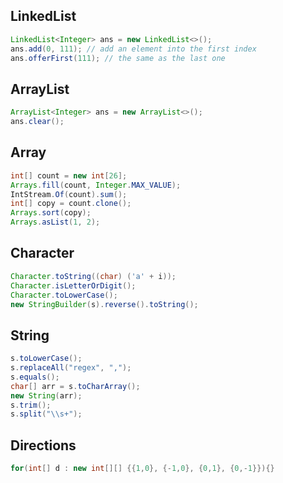 ## LinkedList
```java
LinkedList<Integer> ans = new LinkedList<>(); 
ans.add(0, 111); // add an element into the first index
ans.offerFirst(111); // the same as the last one
```

## ArrayList
```java
ArrayList<Integer> ans = new ArrayList<>();
ans.clear();
```

## Array
```java
int[] count = new int[26]; 
Arrays.fill(count, Integer.MAX_VALUE);
IntStream.Of(count).sum();
int[] copy = count.clone();
Arrays.sort(copy);
Arrays.asList(1, 2);
```

## Character
```java
Character.toString((char) ('a' + i));
Character.isLetterOrDigit();
Character.toLowerCase();
new StringBuilder(s).reverse().toString();
```

## String
```java
s.toLowerCase();
s.replaceAll("regex", ",");
s.equals();
char[] arr = s.toCharArray();
new String(arr);
s.trim();
s.split("\\s+");
```

## Directions
```java
for(int[] d : new int[][] {{1,0}, {-1,0}, {0,1}, {0,-1}}){}
```